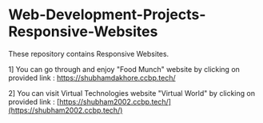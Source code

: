 # Web-Development-Projects-Responsive-Websites
These repository contains Responsive Websites.

1] You can go through and enjoy "Food Munch" website by clicking on provided link :  https://shubhamdakhore.ccbp.tech/

2] You can visit Virtual Technologies website "Virtual World" by clicking on provided link : [https://shubham2002.ccbp.tech/](https://shubham2002.ccbp.tech/)
